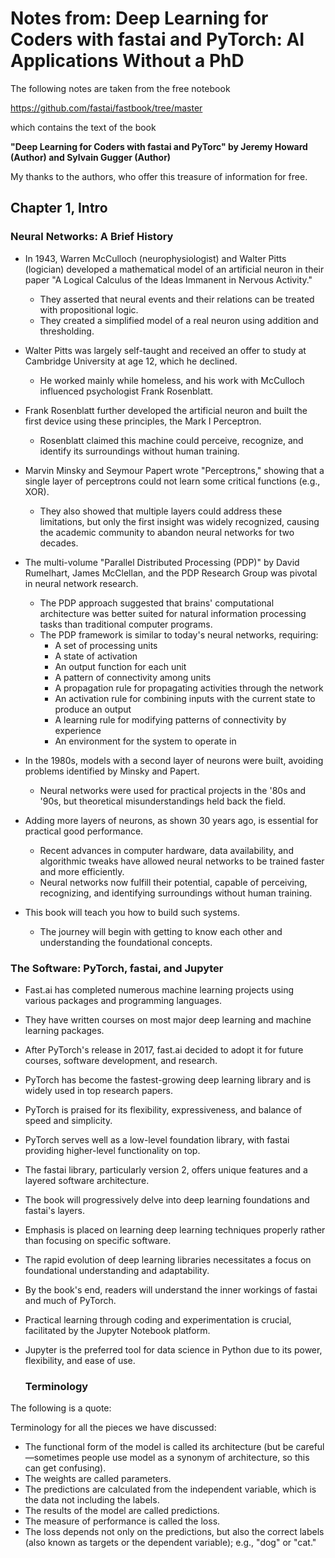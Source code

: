 # Notes from: Deep Learning for Coders with fastai and PyTorch: AI Applications Without a PhD

The following notes are taken from the free notebook

https://github.com/fastai/fastbook/tree/master

which contains the text of the book 

**"Deep Learning for Coders with fastai and PyTorc" 
by Jeremy Howard (Author) and Sylvain Gugger (Author)**

My thanks to the authors, who offer this treasure of information for free.

## Chapter 1, Intro

### Neural Networks: A Brief History

- In 1943, Warren McCulloch (neurophysiologist) and Walter Pitts (logician) developed a mathematical model of an artificial neuron in their paper "A Logical Calculus of the Ideas Immanent in Nervous Activity."
  - They asserted that neural events and their relations can be treated with propositional logic.
  - They created a simplified model of a real neuron using addition and thresholding.

- Walter Pitts was largely self-taught and received an offer to study at Cambridge University at age 12, which he declined.
  - He worked mainly while homeless, and his work with McCulloch influenced psychologist Frank Rosenblatt.

- Frank Rosenblatt further developed the artificial neuron and built the first device using these principles, the Mark I Perceptron.
  - Rosenblatt claimed this machine could perceive, recognize, and identify its surroundings without human training.

- Marvin Minsky and Seymour Papert wrote "Perceptrons," showing that a single layer of perceptrons could not learn some critical functions (e.g., XOR).
  - They also showed that multiple layers could address these limitations, but only the first insight was widely recognized, causing the academic community to abandon neural networks for two decades.

- The multi-volume "Parallel Distributed Processing (PDP)" by David Rumelhart, James McClellan, and the PDP Research Group was pivotal in neural network research.
  - The PDP approach suggested that brains' computational architecture was better suited for natural information processing tasks than traditional computer programs.
  - The PDP framework is similar to today's neural networks, requiring:
    - A set of processing units
    - A state of activation
    - An output function for each unit
    - A pattern of connectivity among units
    - A propagation rule for propagating activities through the network
    - An activation rule for combining inputs with the current state to produce an output
    - A learning rule for modifying patterns of connectivity by experience
    - An environment for the system to operate in

- In the 1980s, models with a second layer of neurons were built, avoiding problems identified by Minsky and Papert.
  - Neural networks were used for practical projects in the '80s and '90s, but theoretical misunderstandings held back the field.

- Adding more layers of neurons, as shown 30 years ago, is essential for practical good performance.
  - Recent advances in computer hardware, data availability, and algorithmic tweaks have allowed neural networks to be trained faster and more efficiently.
  - Neural networks now fulfill their potential, capable of perceiving, recognizing, and identifying surroundings without human training.

- This book will teach you how to build such systems.
  - The journey will begin with getting to know each other and understanding the foundational concepts.

### The Software: PyTorch, fastai, and Jupyter

- Fast.ai has completed numerous machine learning projects using various packages and programming languages.
- They have written courses on most major deep learning and machine learning packages.
- After PyTorch's release in 2017, fast.ai decided to adopt it for future courses, software development, and research.
- PyTorch has become the fastest-growing deep learning library and is widely used in top research papers.
- PyTorch is praised for its flexibility, expressiveness, and balance of speed and simplicity.
- PyTorch serves well as a low-level foundation library, with fastai providing higher-level functionality on top.
- The fastai library, particularly version 2, offers unique features and a layered software architecture.
- The book will progressively delve into deep learning foundations and fastai's layers.
- Emphasis is placed on learning deep learning techniques properly rather than focusing on specific software.
- The rapid evolution of deep learning libraries necessitates a focus on foundational understanding and adaptability.
- By the book's end, readers will understand the inner workings of fastai and much of PyTorch.
- Practical learning through coding and experimentation is crucial, facilitated by the Jupyter Notebook platform.
- Jupyter is the preferred tool for data science in Python due to its power, flexibility, and ease of use.

  ### Terminology

The following is a quote:

Terminology for all the pieces we have discussed:

* The functional form of the model is called its architecture (but be careful—sometimes people use model as a synonym of architecture, so this can get confusing).
* The weights are called parameters.
* The predictions are calculated from the independent variable, which is the data not including the labels.
* The results of the model are called predictions.
* The measure of performance is called the loss.
* The loss depends not only on the predictions, but also the correct labels (also known as targets or the dependent variable); e.g., "dog" or "cat."
